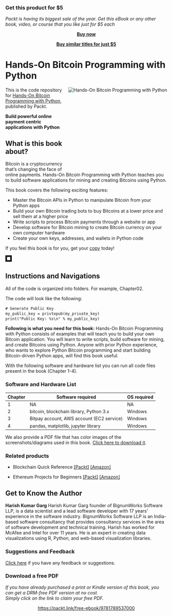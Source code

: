 
### Get this product for $5

<i>Packt is having its biggest sale of the year. Get this eBook or any other book, video, or course that you like just for $5 each</i>


<b><p align='center'>[Buy now](https://packt.link/9781789537000)</p></b>


<b><p align='center'>[Buy similar titles for just $5](https://subscription.packtpub.com/search)</p></b>


# Hands-On Bitcoin Programming with Python

<a href="https://www.packtpub.com/big-data-and-business-intelligence/hands-bitcoin-programming-python#utm_source=github&utm_medium=repository&utm_campaign=9781789537000"><img src="https://d255esdrn735hr.cloudfront.net/sites/default/files/imagecache/ppv4_main_book_cover/B11520_cover-New.png" alt="Hands-On Bitcoin Programming with Python" height="256px" align="right"></a>

This is the code repository for [Hands-On Bitcoin Programming with Python](https://www.packtpub.com/big-data-and-business-intelligence/hands-bitcoin-programming-python#utm_source=github&utm_medium=repository&utm_campaign=9781789537000), published by Packt.

**Build powerful online payment centric applications with Python**

## What is this book about?
Bitcoin is a cryptocurrency that’s changing the face of online payments. Hands-On Bitcoin Programming with Python teaches you to build software applications for mining and creating Bitcoins using Python.

This book covers the following exciting features: 
* Master the Bitcoin APIs in Python to manipulate Bitcoin from your Python apps
* Build your own Bitcoin trading bots to buy Bitcoins at a lower price and sell them at a higher price
* Write scripts to process Bitcoin payments through a website or app
* Develop software for Bitcoin mining to create Bitcoin currency on your own computer hardware
* Create your own keys, addresses, and wallets in Python code

If you feel this book is for you, get your [copy](https://www.amazon.com/dp/1789537002) today!

<a href="https://www.packtpub.com/?utm_source=github&utm_medium=banner&utm_campaign=GitHubBanner"><img src="https://raw.githubusercontent.com/PacktPublishing/GitHub/master/GitHub.png" 
alt="https://www.packtpub.com/" border="5" /></a>


## Instructions and Navigations
All of the code is organized into folders. For example, Chapter02.

The code will look like the following:
```
# Generate Public Key
my_public_key = privtopub(my_private_key)
print("Public Key: %s\n" % my_public_key)
```

**Following is what you need for this book:**
Hands-On Bitcoin Programming with Python consists of examples that will teach you to build your own Bitcoin application. You will learn to write scripts, build software for mining, and create Bitcoins using Python. Anyone with prior Python experience, who wants to explore Python Bitcoin programming and start building Bitcoin-driven Python apps, will find this book useful.

With the following software and hardware list you can run all code files present in the book (Chapter 1-4).

### Software and Hardware List

| Chapter  | Software required                   | OS required                        |
| -------- | ------------------------------------| -----------------------------------|
| 1        |NA               | NA|
| 2        | bitcoin, blockchain library, Python 3.x          | Windows |
| 3        | Bitpay account, AWS account (EC2 service)            | Windows |
| 4        | pandas, matplotlib, jupyter library            | Windows |


We also provide a PDF file that has color images of the screenshots/diagrams used in this book. [Click here to download it](https://www.packtpub.com/sites/default/files/downloads/HandsOnBitcoinProgrammingwithPython_ColorImages.pdf).


### Related products
* Blockchain Quick Reference [[Packt]](https://www.packtpub.com/big-data-and-business-intelligence/blockchain-quick-reference#utm_source=github&utm_medium=repository&utm_campaign=9781788995788) [[Amazon]](https://www.amazon.com/dp/1788995783)

* Ethereum Projects for Beginners [[Packt]](https://www.packtpub.com/big-data-and-business-intelligence/ethereum-projects-beginners#utm_source=github&utm_medium=repository&utm_campaign=9781789537406) [[Amazon]](https://www.amazon.com/dp/1789537401)

## Get to Know the Author
**Harish Kumar Garg**
Harish Kumar Garg founder of BignumWorks Software LLP, is a data scientist and a lead
software developer with 17 years' experience in the software industry. BignumWorks
Software LLP is an India-based software consultancy that provides consultancy services in
the area of software development and technical training. Harish has worked for McAfee
and Intel for over 11 years. He is an expert in creating data visualizations using R, Python,
and web-based visualization libraries.

### Suggestions and Feedback
[Click here](https://docs.google.com/forms/d/e/1FAIpQLSdy7dATC6QmEL81FIUuymZ0Wy9vH1jHkvpY57OiMeKGqib_Ow/viewform) if you have any feedback or suggestions.

### Download a free PDF

 <i>If you have already purchased a print or Kindle version of this book, you can get a DRM-free PDF version at no cost.<br>Simply click on the link to claim your free PDF.</i>
<p align="center"> <a href="https://packt.link/free-ebook/9781789537000">https://packt.link/free-ebook/9781789537000 </a> </p>